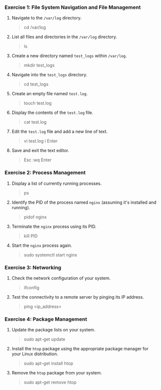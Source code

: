 ### Exercise 1: File System Navigation and File Management

1. Navigate to the `/var/log` directory.
    > cd /var/log
2. List all files and directories in the `/var/log` directory.
    > ls
3. Create a new directory named `test_logs` within `/var/log`.
    > mkdir test_logs
4. Navigate into the `test_logs` directory.
    > cd test_logs
5. Create an empty file named `test.log`.
    > touch test.log
6. Display the contents of the `test.log` file.
    > cat test.log
7. Edit the `test.log` file and add a new line of text.
    > vi test.log
    > i
    > Enter
8. Save and exit the text editor.
    > Esc
    > :wq
    > Enter


### Exercise 2: Process Management

1. Display a list of currently running processes.
    > ps
2. Identify the PID of the process named `nginx` (assuming it's installed and running).
    > pidof nginx
3. Terminate the `nginx` process using its PID.
    > kill PID
4. Start the `nginx` process again.    
    > sudo systemctl start nginx



### Exercise 3: Networking

1. Check the network configuration of your system.
    > ifconfig
2. Test the connectivity to a remote server by pinging its IP address.
    > ping <ip_address>


### Exercise 4: Package Management

1. Update the package lists on your system.
    > sudo apt-get update
2. Install the `htop` package using the appropriate package manager for your Linux distribution.
    > sudo apt-get install htop
3. Remove the `htop` package from your system.
    > sudo apt-get remove htop